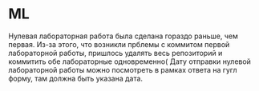 # ML
Нулевая лабораторная работа была сделана гораздо раньше, чем первая. Из-за этого, что возникли прблемы с коммитом первой лабораторной работы, 
пришлось удалять весь репозиторий и коммитить обе лабораторные одновременно(
Дату отправки нулевой лабораторной работы можно посмотреть в рамках ответа на гугл форму, там должна быть указана дата.

